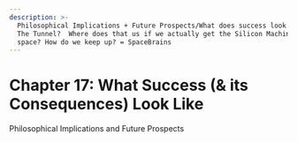```yaml
---
description: >-
  Philosophical Implications + Future Prospects/What does success look like per:
  The Tunnel?  Where does that us if we actually get the Silicon Machines into
  space? How do we keep up? = SpaceBrains
---
```


# Chapter 17: What Success (& its Consequences) Look Like

Philosophical Implications and Future Prospects

